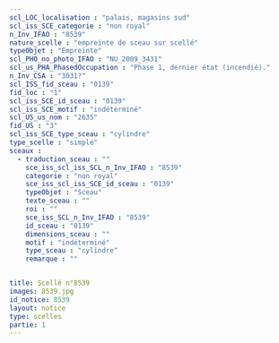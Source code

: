 ```yaml
---
scl_LOC_localisation : "palais, magasins sud"
scl_iss_SCE_categorie : "non royal"
n_Inv_IFAO : "8539"
nature_scelle : "empreinte de sceau sur scellé"
typeObjet : "Empreinte"
scl_PHO_no_photo_IFAO : "NU_2009_3431"
scl_us_PHA_PhasedOccupation : "Phase 1, dernier état (incendié)."
n_Inv_CSA : "3031?"
scl_ISS_fid_sceau : "0139"
fid_loc : "1"
scl_iss_SCE_id_sceau : "0139"
scl_iss_SCE_motif : "indéterminé"
scl_US_us_nom : "2635"
fid_US : "3"
scl_iss_SCE_type_sceau : "cylindre"
type_scelle : "simple"
sceaux :
  - traduction_sceau : ""
    sce_iss_scl_iss_SCL_n_Inv_IFAO : "8539"
    categorie : "non royal"
    sce_iss_scl_iss_SCE_id_sceau : "0139"
    typeObjet : "Sceau"
    texte_sceau : ""
    roi : ""
    sce_iss_SCL_n_Inv_IFAO : "8539"
    id_sceau : "0139"
    dimensions_sceau : ""
    motif : "indéterminé"
    type_sceau : "cylindre"
    remarque : ""


title: Scellé n°8539
images: 8539.jpg
id_notice: 8539
layout: notice
type: scelles
partie: 1
---
```


